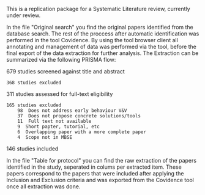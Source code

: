 This is a replication package for a Systematic Literature review, currently under review.

In the file "Original search" you find the original papers identified from the database search. The rest of the proccess after automatic identification was performed in the tool Covidence. By using the tool browser client all annotating and management of data was performed via the tool, before the final export of the data extraction for further analysis. The Extraction can be summarized via the following PRISMA flow:
  
  
679 studies screened against title and abstract	

	368 studies excluded	 
311 studies assessed for full-text eligibility  

	165 studies excluded	
		98  Does not address early behaviour V&V  
		37  Does not propose concrete solutions/tools
		11  Full text not available
		9  Short papter, tutorial, etc
		6  Overlapping paper with a more complete paper
		4  Scope not in MBSE
146 studies included

In the file "Table for protocol" you can find the raw extraction of the papers identified in the study, seperated in colums per extracted item. These papers correspond to the papers that were included after applying the Inclusion and Exclusion criteria and was exported from the Covidence tool once all extraction was done. 
